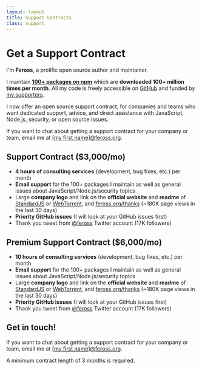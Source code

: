 ```yaml
---
layout: layout
title: Support Contracts
class: support
---
```


# Get a Support Contract

I'm <strong>Feross</strong>, a prolific open source author and maintainer.

I maintain <strong><a href="https://www.npmjs.com/~feross">100+ packages on npm</a></strong> which are <strong>downloaded 100+ million times per month</strong>. All my code is freely accessible on <a href="https://github.com/feross">GitHub</a> and funded by <a href="/thanks/">my supporters</a>.

I now offer an open source support contract, for companies and teams who want dedicated support, advice, and direct assistance with JavaScript, Node.js, security, or open source issues.

If you want to chat about getting a support contract for your company or team, email me at <a href="mailto:">[my first name]@feross.org</a>.

## Support Contract ($3,000/mo)

- **4 hours of consulting services** (development, bug fixes, etc.) per month
- **Email support** for the 100+ packages I maintain as well as general issues about JavaScript/Node.js/security topics
- Large **company logo** and link on the **official website** and **readme** of [StandardJS](https://standardjs.com) or [WebTorrent](https://webtorrent.io), and [feross.org/thanks](https://feross.org/thanks) (~180K page views in the last 30 days)
- **Priority GitHub issues** (I will look at your GitHub issues first)
- Thank you tweet from [@feross](https://twitter.com/feross) Twitter account (17K followers)

## Premium Support Contract ($6,000/mo)

- **10 hours of consulting services** (development, bug fixes, etc.) per month
- **Email support** for the 100+ packages I maintain as well as general issues about JavaScript/Node.js/security topics
- Large **company logo** and link on the **official website** and **readme** of [StandardJS](https://standardjs.com) or [WebTorrent](https://webtorrent.io), and [feross.org/thanks](https://feross.org/thanks) (~180K page views in the last 30 days)
- **Priority GitHub issues** (I will look at your GitHub issues first)
- Thank you tweet from [@feross](https://twitter.com/feross) Twitter account (17K followers)


## Get in touch!

If you want to chat about getting a support contract for your company or team, email me at <a href="mailto:">[my first name]@feross.org</a>.

A minimum contract length of 3 months is required.
